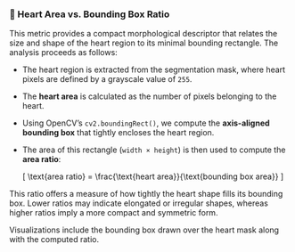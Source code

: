### 📐 Heart Area vs. Bounding Box Ratio

This metric provides a compact morphological descriptor that relates the size and shape of the heart region to its minimal bounding rectangle. The analysis proceeds as follows:

- The heart region is extracted from the segmentation mask, where heart pixels are defined by a grayscale value of `255`.
- The **heart area** is calculated as the number of pixels belonging to the heart.
- Using OpenCV’s `cv2.boundingRect()`, we compute the **axis-aligned bounding box** that tightly encloses the heart region.
- The area of this rectangle (`width × height`) is then used to compute the **area ratio**:

  \[
  \text{area ratio} = \frac{\text{heart area}}{\text{bounding box area}}
  \]

This ratio offers a measure of how tightly the heart shape fills its bounding box. Lower ratios may indicate elongated or irregular shapes, whereas higher ratios imply a more compact and symmetric form.

Visualizations include the bounding box drawn over the heart mask along with the computed ratio.
